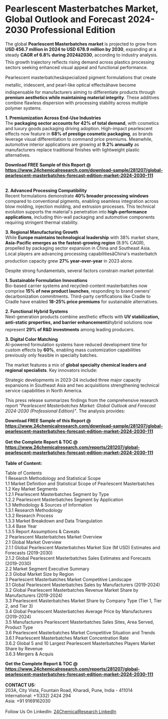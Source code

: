 <h1>Pearlescent Masterbatches Market, Global Outlook and Forecast 2024-2030 Professional Edition</h1><p>The global <strong>Pearlescent Masterbatches market</strong> is projected to grow from <strong>USD 456.7 million in 2024 to USD 678.9 million by 2030</strong>, expanding at a steady <strong>CAGR of 6.8% during 2024â2030</strong>, according to industry analysis. This growth trajectory reflects rising demand across plastics processing sectors seeking enhanced visual appeal and functional performance.</p><p>Pearlescent masterbatchesâspecialized pigment formulations that create metallic, iridescent, and pearl-like optical effectsâhave become indispensable for manufacturers aiming to differentiate products through <strong>premium aesthetics while maintaining material integrity</strong>. These additives combine flawless dispersion with processing stability across multiple polymer systems.</p><p><strong>1. Premiumization Across End-Use Industries</strong><br>
The <strong>packaging sector accounts for 42% of total demand</strong>, with cosmetics and luxury goods packaging driving adoption. High-impact pearlescent effects now feature in <strong>68% of prestige cosmetic packaging</strong>, as brands leverage visual differentiation to command price premiums. Meanwhile, automotive interior applications are growing at <strong>9.2% annually</strong> as manufacturers replace traditional finishes with lightweight plastic alternatives.</p><div><b>Download FREE Sample of this Report @ 
            <a href="https://www.24chemicalresearch.com/download-sample/281207/global-pearlescent-masterbatches-forecast-edition-market-2024-2030-111">
            https://www.24chemicalresearch.com/download-sample/281207/global-pearlescent-masterbatches-forecast-edition-market-2024-2030-111</a></b></div><br><p><strong>2. Advanced Processing Compatibility</strong><br>
Recent formulations demonstrate <strong>40% broader processing windows</strong> compared to conventional pigments, enabling seamless integration across blow molding, injection molding, and extrusion processes. This technical evolution supports the material's penetration into <strong>high-performance applications</strong>, including thin-wall packaging and automotive components requiring stringent thermal stability.</p><p><strong>3. Regional Manufacturing Growth</strong><br>
While <strong>Europe maintains technological leadership</strong> with 38% market share, <strong>Asia-Pacific emerges as the fastest-growing region</strong> (8.9% CAGR), propelled by packaging sector expansion in China and Southeast Asia. Local players are advancing processing capabilitiesâChina's masterbatch production capacity grew <strong>27% year-over-year</strong> in 2023 alone.</p><p>Despite strong fundamentals, several factors constrain market potential:</p><p><strong>1. Sustainable Formulation Innovations</strong><br>
Bio-based carrier systems and recycled-content masterbatches now comprise <strong>15% of new product launches</strong>, responding to brand owners' decarbonization commitments. Third-party certifications like Cradle to Cradle have enabled <strong>18-25% price premiums</strong> for sustainable alternatives.</p><p><strong>2. Functional Hybrid Systems</strong><br>
Next-generation products combine aesthetic effects with <strong>UV stabilization, anti-static properties, and barrier enhancement</strong>âhybrid solutions now represent <strong>29% of R&amp;D investments</strong> among leading producers.</p><p><strong>3. Digital Color Matching</strong><br>
AI-powered formulation systems have reduced development time for custom effects by <strong>60%</strong>, enabling mass customization capabilities previously only feasible in specialty batches.</p><p>The market features a mix of <strong>global specialty chemical leaders and regional specialists</strong>. Key innovators include:</p><p>Strategic developments in 2023-24 included three major capacity expansions in Southeast Asia and two acquisitions strengthening technical service capabilities in North America.</p><p>This press release summarizes findings from the comprehensive research report <em>"Pearlescent Masterbatches Market: Global Outlook and Forecast 2024-2030 (Professional Edition)"</em>. The analysis provides:</p><div><b>Download FREE Sample of this Report @ 
            <a href="https://www.24chemicalresearch.com/download-sample/281207/global-pearlescent-masterbatches-forecast-edition-market-2024-2030-111">
            https://www.24chemicalresearch.com/download-sample/281207/global-pearlescent-masterbatches-forecast-edition-market-2024-2030-111</a></b></div><br><div><b>Get the Complete Report & TOC @ 
            <a href="https://www.24chemicalresearch.com/reports/281207/global-pearlescent-masterbatches-forecast-edition-market-2024-2030-111">
            https://www.24chemicalresearch.com/reports/281207/global-pearlescent-masterbatches-forecast-edition-market-2024-2030-111</a></b></div><br>
            <b>Table of Content:</b><p>Table of Contents<br />
 1 Research Methodology and Statistical Scope<br />
 1.1 Market Definition and Statistical Scope of Pearlescent Masterbatches<br />
 1.2 Key Market Segments<br />
 1.2.1 Pearlescent Masterbatches Segment by Type<br />
 1.2.2 Pearlescent Masterbatches Segment by Application<br />
 1.3 Methodology & Sources of Information<br />
 1.3.1 Research Methodology<br />
 1.3.2 Research Process<br />
 1.3.3 Market Breakdown and Data Triangulation<br />
 1.3.4 Base Year<br />
 1.3.5 Report Assumptions & Caveats<br />
 2 Pearlescent Masterbatches Market Overview<br />
 2.1 Global Market Overview<br />
 2.1.1 Global Pearlescent Masterbatches Market Size (M USD) Estimates and Forecasts (2019-2030)<br />
 2.1.2 Global Pearlescent Masterbatches Sales Estimates and Forecasts (2019-2030)<br />
 2.2 Market Segment Executive Summary<br />
 2.3 Global Market Size by Region<br />
 3 Pearlescent Masterbatches Market Competitive Landscape<br />
 3.1 Global Pearlescent Masterbatches Sales by Manufacturers (2019-2024)<br />
 3.2 Global Pearlescent Masterbatches Revenue Market Share by Manufacturers (2019-2024)<br />
 3.3 Pearlescent Masterbatches Market Share by Company Type (Tier 1, Tier 2, and Tier 3)<br />
 3.4 Global Pearlescent Masterbatches Average Price by Manufacturers (2019-2024)<br />
 3.5 Manufacturers Pearlescent Masterbatches Sales Sites, Area Served, Product Type<br />
 3.6 Pearlescent Masterbatches Market Competitive Situation and Trends<br />
 3.6.1 Pearlescent Masterbatches Market Concentration Rate<br />
 3.6.2 Global 5 and 10 Largest Pearlescent Masterbatches Players Market Share by Revenue<br />
 3.6.3 Mergers & Acquis</p><div><b>Get the Complete Report & TOC @ 
            <a href="https://www.24chemicalresearch.com/reports/281207/global-pearlescent-masterbatches-forecast-edition-market-2024-2030-111">
            https://www.24chemicalresearch.com/reports/281207/global-pearlescent-masterbatches-forecast-edition-market-2024-2030-111</a></b></div><br><b>CONTACT US:</b><br>
            203A, City Vista, Fountain Road, Kharadi, Pune, India - 411014<br>
            International: +1(332) 2424 294<br>
            Asia: +91 9169162030 <br><br>
            Follow Us On LinkedIn: <a href="https://www.linkedin.com/company/24chemicalresearch/">24ChemicalResearch LinkedIn</a>
